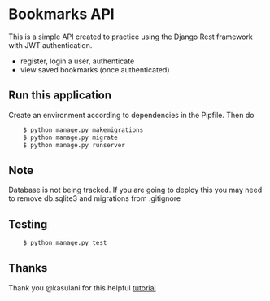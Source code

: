 # Bookmarks API

This is a simple API created to practice using the Django Rest framework with JWT authentication.

- register, login a user, authenticate
- view saved bookmarks (once authenticated)


## Run this application
Create an environment according to dependencies in the Pipfile. Then do
```sh
    $ python manage.py makemigrations
    $ python manage.py migrate
    $ python manage.py runserver
```

## Note
Database is not being tracked. If you are going to deploy this you may need to remove db.sqlite3 and migrations from .gitignore

## Testing

```sh 
    $ python manage.py test
```
## Thanks
Thank you @kasulani for this helpful [tutorial](https://medium.com/backticks-tildes/lets-build-an-api-with-django-rest-framework-32fcf40231e5)